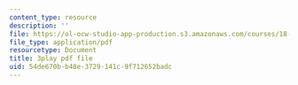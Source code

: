 ```yaml
---
content_type: resource
description: ''
file: https://ol-ocw-studio-app-production.s3.amazonaws.com/courses/18-02-multivariable-calculus-fall-2007/54de670bb48e3729141c9f712652badc_7eZVshlT33Q.pdf
file_type: application/pdf
resourcetype: Document
title: 3play pdf file
uid: 54de670b-b48e-3729-141c-9f712652badc
---
```


